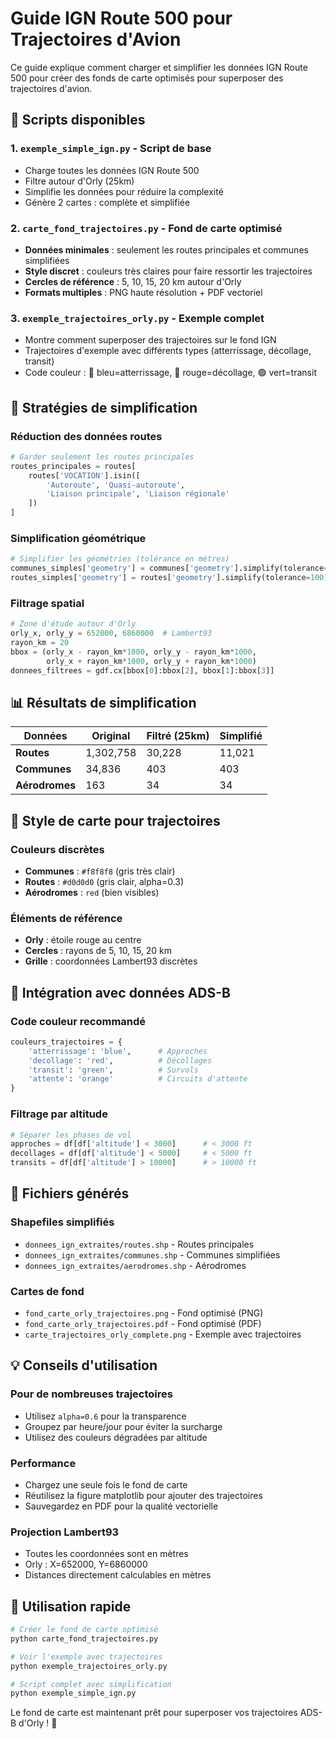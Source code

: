 # Guide IGN Route 500 pour Trajectoires d'Avion

Ce guide explique comment charger et simplifier les données IGN Route 500 pour créer des fonds de carte optimisés pour superposer des trajectoires d'avion.

## 📁 Scripts disponibles

### 1. **`exemple_simple_ign.py`** - Script de base
- Charge toutes les données IGN Route 500
- Filtre autour d'Orly (25km)
- Simplifie les données pour réduire la complexité
- Génère 2 cartes : complète et simplifiée

### 2. **`carte_fond_trajectoires.py`** - Fond de carte optimisé
- **Données minimales** : seulement les routes principales et communes simplifiées
- **Style discret** : couleurs très claires pour faire ressortir les trajectoires
- **Cercles de référence** : 5, 10, 15, 20 km autour d'Orly
- **Formats multiples** : PNG haute résolution + PDF vectoriel

### 3. **`exemple_trajectoires_orly.py`** - Exemple complet
- Montre comment superposer des trajectoires sur le fond IGN
- Trajectoires d'exemple avec différents types (atterrissage, décollage, transit)
- Code couleur : 🔵 bleu=atterrissage, 🔴 rouge=décollage, 🟢 vert=transit

## 🎯 Stratégies de simplification

### Réduction des données routes
```python
# Garder seulement les routes principales
routes_principales = routes[
    routes['VOCATION'].isin([
        'Autoroute', 'Quasi-autoroute', 
        'Liaison principale', 'Liaison régionale'
    ])
]
```

### Simplification géométrique
```python
# Simplifier les géométries (tolérance en mètres)
communes_simples['geometry'] = communes['geometry'].simplify(tolerance=200)
routes_simples['geometry'] = routes['geometry'].simplify(tolerance=100)
```

### Filtrage spatial
```python
# Zone d'étude autour d'Orly
orly_x, orly_y = 652000, 6860000  # Lambert93
rayon_km = 20
bbox = (orly_x - rayon_km*1000, orly_y - rayon_km*1000, 
        orly_x + rayon_km*1000, orly_y + rayon_km*1000)
donnees_filtrees = gdf.cx[bbox[0]:bbox[2], bbox[1]:bbox[3]]
```

## 📊 Résultats de simplification

| Données | Original | Filtré (25km) | Simplifié |
|---------|----------|---------------|-----------|
| **Routes** | 1,302,758 | 30,228 | 11,021 |
| **Communes** | 34,836 | 403 | 403 |
| **Aérodromes** | 163 | 34 | 34 |

## 🎨 Style de carte pour trajectoires

### Couleurs discrètes
- **Communes** : `#f8f8f8` (gris très clair)
- **Routes** : `#d0d0d0` (gris clair, alpha=0.3)
- **Aérodromes** : `red` (bien visibles)

### Éléments de référence
- **Orly** : étoile rouge au centre
- **Cercles** : rayons de 5, 10, 15, 20 km
- **Grille** : coordonnées Lambert93 discrètes

## 🛫 Intégration avec données ADS-B

### Code couleur recommandé
```python
couleurs_trajectoires = {
    'atterrissage': 'blue',      # Approches
    'decollage': 'red',          # Décollages  
    'transit': 'green',          # Survols
    'attente': 'orange'          # Circuits d'attente
}
```

### Filtrage par altitude
```python
# Séparer les phases de vol
approches = df[df['altitude'] < 3000]      # < 3000 ft
decollages = df[df['altitude'] < 5000]     # < 5000 ft  
transits = df[df['altitude'] > 10000]      # > 10000 ft
```

## 📁 Fichiers générés

### Shapefiles simplifiés
- `donnees_ign_extraites/routes.shp` - Routes principales
- `donnees_ign_extraites/communes.shp` - Communes simplifiées
- `donnees_ign_extraites/aerodromes.shp` - Aérodromes

### Cartes de fond
- `fond_carte_orly_trajectoires.png` - Fond optimisé (PNG)
- `fond_carte_orly_trajectoires.pdf` - Fond optimisé (PDF)
- `carte_trajectoires_orly_complete.png` - Exemple avec trajectoires

## 💡 Conseils d'utilisation

### Pour de nombreuses trajectoires
- Utilisez `alpha=0.6` pour la transparence
- Groupez par heure/jour pour éviter la surcharge
- Utilisez des couleurs dégradées par altitude

### Performance
- Chargez une seule fois le fond de carte
- Réutilisez la figure matplotlib pour ajouter des trajectoires
- Sauvegardez en PDF pour la qualité vectorielle

### Projection Lambert93
- Toutes les coordonnées sont en mètres
- Orly : X=652000, Y=6860000
- Distances directement calculables en mètres

## 🚀 Utilisation rapide

```bash
# Créer le fond de carte optimisé
python carte_fond_trajectoires.py

# Voir l'exemple avec trajectoires
python exemple_trajectoires_orly.py

# Script complet avec simplification
python exemple_simple_ign.py
```

Le fond de carte est maintenant prêt pour superposer vos trajectoires ADS-B d'Orly ! 🛫
